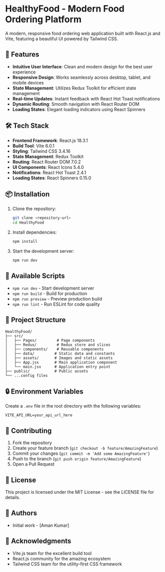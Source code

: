 # HealthyFood - Modern Food Ordering Platform

A modern, responsive food ordering web application built with React.js and Vite, featuring a beautiful UI powered by Tailwind CSS.

## 🚀 Features

- **Intuitive User Interface**: Clean and modern design for the best user experience
- **Responsive Design**: Works seamlessly across desktop, tablet, and mobile devices
- **State Management**: Utilizes Redux Toolkit for efficient state management
- **Real-time Updates**: Instant feedback with React Hot Toast notifications
- **Dynamic Routing**: Smooth navigation with React Router DOM
- **Loading States**: Elegant loading indicators using React Spinners

## 🛠️ Tech Stack

- **Frontend Framework**: React.js 18.3.1
- **Build Tool**: Vite 6.0.1
- **Styling**: Tailwind CSS 3.4.16
- **State Management**: Redux Toolkit
- **Routing**: React Router DOM 7.0.2
- **UI Components**: React Icons 5.4.0
- **Notifications**: React Hot Toast 2.4.1
- **Loading States**: React Spinners 0.15.0

## 📦 Installation

1. Clone the repository:
   ```bash
   git clone <repository-url>
   cd HealthyFood
   ```

2. Install dependencies:
   ```bash
   npm install
   ```

3. Start the development server:
   ```bash
   npm run dev
   ```

## 🔧 Available Scripts

- `npm run dev` - Start development server
- `npm run build` - Build for production
- `npm run preview` - Preview production build
- `npm run lint` - Run ESLint for code quality

## 📁 Project Structure

```
HealthyFood/
├── src/
│   ├── Pages/         # Page components
│   ├── Redux/         # Redux store and slices
│   ├── components/    # Reusable components
│   ├── data/         # Static data and constants
│   ├── assets/       # Images and static assets
│   ├── App.jsx       # Main application component
│   └── main.jsx      # Application entry point
├── public/           # Public assets
└── ...config files
```

## 🔒 Environment Variables

Create a `.env` file in the root directory with the following variables:
```env
VITE_API_URL=your_api_url_here
```

## 🤝 Contributing

1. Fork the repository
2. Create your feature branch (`git checkout -b feature/AmazingFeature`)
3. Commit your changes (`git commit -m 'Add some AmazingFeature'`)
4. Push to the branch (`git push origin feature/AmazingFeature`)
5. Open a Pull Request

## 📄 License

This project is licensed under the MIT License - see the LICENSE file for details.

## 👥 Authors

- Initial work - [Aman Kumar]

## 🙏 Acknowledgments

- Vite.js team for the excellent build tool
- React.js community for the amazing ecosystem
- Tailwind CSS team for the utility-first CSS framework
